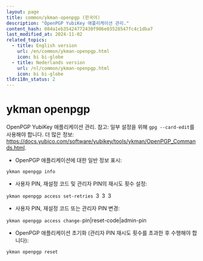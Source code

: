 ```yaml
---
layout: page
title: common/ykman-openpgp (한국어)
description: "OpenPGP YubiKey 애플리케이션 관리."
content_hash: 084a1eb35424772430f906e03528547fc4c1dba7
last_modified_at: 2024-11-02
related_topics:
  - title: English version
    url: /en/common/ykman-openpgp.html
    icon: bi bi-globe
  - title: Nederlands version
    url: /nl/common/ykman-openpgp.html
    icon: bi bi-globe
tldri18n_status: 2
---
```

# ykman openpgp

OpenPGP YubiKey 애플리케이션 관리.
참고: 일부 설정을 위해 `gpg --card-edit`를 사용해야 합니다.
더 많은 정보: <https://docs.yubico.com/software/yubikey/tools/ykman/OpenPGP_Commands.html>.

- OpenPGP 애플리케이션에 대한 일반 정보 표시:

`ykman openpgp info`

- 사용자 PIN, 재설정 코드 및 관리자 PIN의 재시도 횟수 설정:

`ykman openpgp access set-retries `<span class="tldr-var badge badge-pill bg-dark-lm bg-white-dm text-white-lm text-dark-dm font-weight-bold">3</span>` `<span class="tldr-var badge badge-pill bg-dark-lm bg-white-dm text-white-lm text-dark-dm font-weight-bold">3</span>` `<span class="tldr-var badge badge-pill bg-dark-lm bg-white-dm text-white-lm text-dark-dm font-weight-bold">3</span>

- 사용자 PIN, 재설정 코드 또는 관리자 PIN 변경:

`ykman openpgp access change-`<span class="tldr-var badge badge-pill bg-dark-lm bg-white-dm text-white-lm text-dark-dm font-weight-bold">pin|reset-code|admin-pin</span>

- OpenPGP 애플리케이션 초기화 (관리자 PIN 재시도 횟수를 초과한 후 수행해야 합니다):

`ykman openpgp reset`
